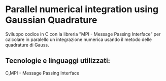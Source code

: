# Parallel numerical integration using Gaussian Quadrature
Sviluppo codice in C con la libreria "MPI - Message Passing Interface” per calcolare in paralello un integrazione numerica usando il metodo delle quadrature di Gauss.
## Tecnologie e linguaggi utilizzati:
C,MPI - Message Passing Interface
